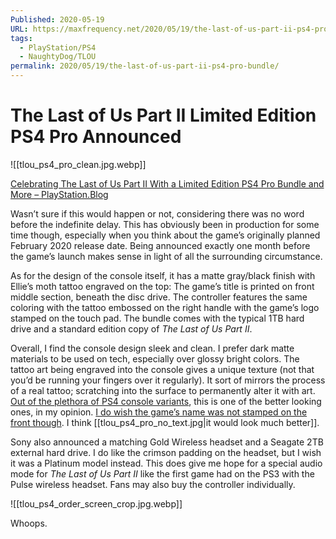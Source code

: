 ```yaml
---
Published: 2020-05-19
URL: https://maxfrequency.net/2020/05/19/the-last-of-us-part-ii-ps4-pro-bundle/
tags:
  - PlayStation/PS4
  - NaughtyDog/TLOU
permalink: 2020/05/19/the-last-of-us-part-ii-ps4-pro-bundle/
---
```

# The Last of Us Part II Limited Edition PS4 Pro Announced

![[tlou_ps4_pro_clean.jpg.webp]]

[Celebrating The Last of Us Part II With a Limited Edition PS4 Pro Bundle and More – PlayStation.Blog](https://blog.us.playstation.com/2020/05/19/celebrating-the-last-of-us-part-ii-with-a-limited-edition-ps4-pro-bundle-and-more/)

Wasn’t sure if this would happen or not, considering there was no word before the indefinite delay. This has obviously been in production for some time though, especially when you think about the game’s originally planned February 2020 release date. Being announced exactly one month before the game’s launch makes sense in light of all the surrounding circumstance.

As for the design of the console itself, it has a matte gray/black finish with Ellie’s moth tattoo engraved on the top: The game’s title is printed on front middle section, beneath the disc drive. The controller features the same coloring with the tattoo embossed on the right handle with the game’s logo stamped on the touch pad. The bundle comes with the typical 1TB hard drive and a standard edition copy of *The Last of Us Part II*.

Overall, I find the console design sleek and clean. I prefer dark matte materials to be used on tech, especially over glossy bright colors. The tattoo art being engraved into the console gives a unique texture (not that you’d be running your fingers over it regularly). It sort of mirrors the process of a real tattoo; scratching into the surface to permanently alter it with art. [Out of the plethora of PS4 console variants](https://www.androidcentral.com/every-limited-edition-playstation-4-you-can-buy-today), this is one of the better looking ones, in my opinion. [I do wish the game’s name was not stamped on the front though](https://www.theverge.com/2020/5/19/21263510/ps4-last-of-us-part-2-bundle-stop-brands). I think [[tlou_ps4_pro_no_text.jpg|it would look much better]].

Sony also announced a matching Gold Wireless headset and a Seagate 2TB external hard drive. I do like the crimson padding on the headset, but I wish it was a Platinum model instead. This does give me hope for a special audio mode for *The Last of Us Part II* like the first game had on the PS3 with the Pulse wireless headset. Fans may also buy the controller individually.

![[tlou_ps4_order_screen_crop.jpg.webp]]

Whoops.